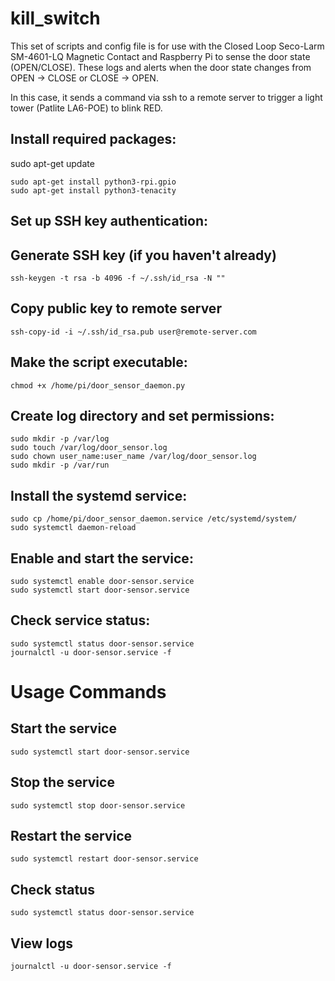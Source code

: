 # kill_switch

This set of scripts and config file is for use with the Closed Loop Seco-Larm SM-4601-LQ Magnetic Contact and Raspberry Pi to sense the door state (OPEN/CLOSE). These logs and alerts when the door state changes from OPEN -> CLOSE or CLOSE -> OPEN. 

In this case, it sends a command via ssh to a remote server to trigger a light tower (Patlite LA6-POE) to blink RED.

## Install required packages:

sudo apt-get update
```
sudo apt-get install python3-rpi.gpio
sudo apt-get install python3-tenacity
```


## Set up SSH key authentication:
## Generate SSH key (if you haven't already)

```
ssh-keygen -t rsa -b 4096 -f ~/.ssh/id_rsa -N ""
```

## Copy public key to remote server
```
ssh-copy-id -i ~/.ssh/id_rsa.pub user@remote-server.com
```

## Make the script executable:
```
chmod +x /home/pi/door_sensor_daemon.py
```

## Create log directory and set permissions:
```
sudo mkdir -p /var/log
sudo touch /var/log/door_sensor.log
sudo chown user_name:user_name /var/log/door_sensor.log
sudo mkdir -p /var/run
```

## Install the systemd service:
```
sudo cp /home/pi/door_sensor_daemon.service /etc/systemd/system/
sudo systemctl daemon-reload
```

## Enable and start the service:
```
sudo systemctl enable door-sensor.service
sudo systemctl start door-sensor.service
```

## Check service status:
```
sudo systemctl status door-sensor.service
journalctl -u door-sensor.service -f
```

# Usage Commands

## Start the service
```
sudo systemctl start door-sensor.service
```

## Stop the service
```
sudo systemctl stop door-sensor.service
```

## Restart the service
```
sudo systemctl restart door-sensor.service
```

## Check status
```
sudo systemctl status door-sensor.service
```

## View logs
```
journalctl -u door-sensor.service -f
```
